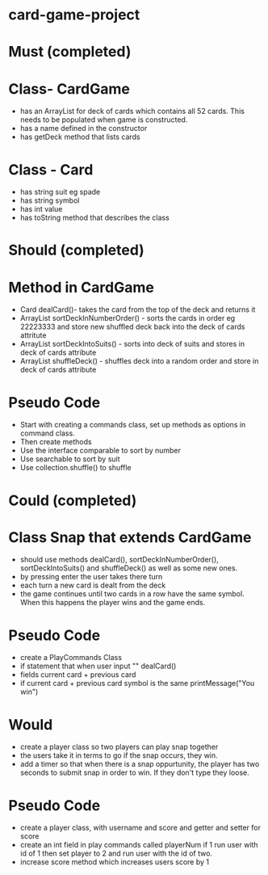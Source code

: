 # card-game-project
# Must (completed)
# Class- CardGame
- has an ArrayList<Card> for deck of cards which contains all 52 cards. This needs to be populated when game is constructed.
- has a name defined in the constructor
- has getDeck method that lists cards
# Class - Card
- has string suit eg spade
- has string symbol
- has int value
- has toString method that describes the class

# Should (completed)
# Method in CardGame 
- Card dealCard()- takes the card from the top of the deck and returns it
- ArrayList<Card> sortDeckInNumberOrder() - sorts the cards in order eg 22223333  and store new shuffled deck back into the deck of cards attritute
- ArrayList<Card> sortDeckIntoSuits() - sorts into deck of suits and stores in  deck of cards attribute
- ArrayList<Card> shuffleDeck() - shuffles deck into a random order and store in deck of cards attribute

# Pseudo Code 
- Start with creating a commands class, set up methods as options in command class.
- Then create methods
- Use the interface comparable to sort by number
- Use searchable to sort by suit
- Use collection.shuffle() to shuffle

# Could (completed)
# Class Snap that extends CardGame
- should use methods dealCard(), sortDeckInNumberOrder(), sortDeckIntoSuits() and shuffleDeck() as well as some new ones.
- by pressing enter the user takes there turn
- each turn a new card is dealt from the deck
- the game continues until two cards in a row have the same symbol. When this happens the player wins and the game ends.

# Pseudo Code
- create a PlayCommands Class
- if statement that when user input "" dealCard()
- fields current card + previous card
- if current card + previous card symbol is the same printMessage("You win")

# Would 
- create a player class so two players can play snap together
- the users take it in terms to go if the snap occurs, they win.
- add a timer so that when there is a snap oppurtunity, the player has two seconds to submit snap in order to win. If they don't type they loose.

# Pseudo Code
- create a player class, with username and score and getter and setter for score
- create an int field in play commands called playerNum if 1 run user with id of 1 then set player to 2 and run user with the id of two. 
- increase score method which increases users score by 1